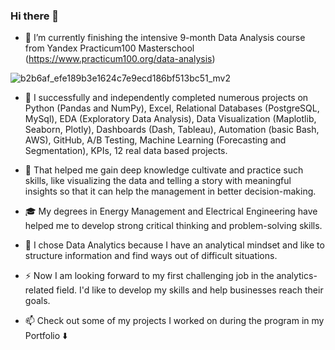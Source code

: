 ### Hi there 👋

- 🔭 I’m currently finishing the intensive 9-month Data Analysis course from Yandex Practicum100 Masterschool (https://www.practicum100.org/data-analysis)

![b2b6af_efe189b3e1624c7e9ecd186bf513bc51_mv2](https://user-images.githubusercontent.com/96375089/169254547-801127c4-b66e-463a-8455-0fd5eddbd71a.jpg)

- 🌱 I successfully and independently completed numerous projects on Python (Pandas and NumPy), Excel, Relational Databases (PostgreSQL, MySql), EDA (Exploratory Data Analysis), Data Visualization (Maplotlib, Seaborn, Plotly), Dashboards (Dash, Tableau), Automation (basic Bash, AWS), GitHub, A/B Testing, Machine Learning (Forecasting and Segmentation), KPIs, 12 real data based projects.

- 👯 That helped me gain deep knowledge cultivate and practice such skills, like visualizing the data and telling a story with meaningful insights so that it can help the management in better decision-making.

- :mortar_board: My degrees in Energy Management and Electrical Engineering have helped me to develop strong critical thinking and problem-solving skills.

- 🧐 I chose Data Analytics because I have an analytical mindset and like to structure information and find ways out of difficult situations.

- ⚡ Now I am looking forward to my first challenging job in the analytics-related field. I'd like to develop my skills and help businesses reach their goals.

- 📫 Check out some of my projects I worked on during the program in my Portfolio :arrow_down:


<!--
**AtlasmanYevgenii/AtlasmanYevgenii** is a ✨ _special_ ✨ repository because its `README.md` (this file) appears on your GitHub profile.

Here are some ideas to get you started:


